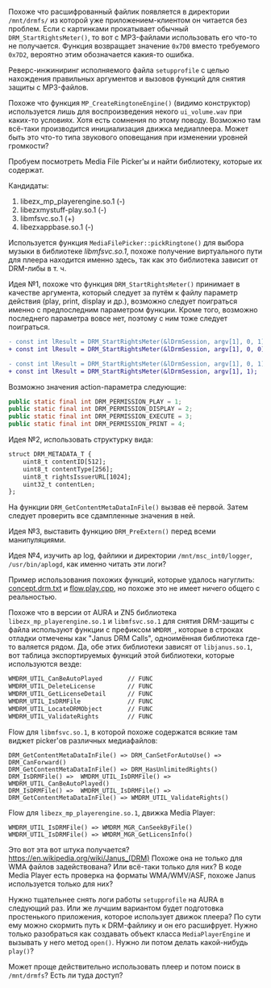 Похоже что расшифрованный файлик появляется в директории `/mnt/drmfs/` из которой уже приложением-клиентом он читается без проблем. Если с картинками прокатывает обычный `DRM_StartRightsMeter()`, то вот с MP3-файлами использовать его что-то не получается. Функция возвращает значение `0x7D0` вместо требуемого `0x7D2`, вероятно этим обозначается какия-то ошибка.

Реверс-инжиниринг исполняемого файла `setupprofile` с целью нахождения правильных аргументов и вызовов функций для снятия защиты с MP3-файлов.

Похоже что функция `MP_CreateRingtoneEngine()` (видимо конструктор) используется лишь для воспроизведения некого `ui_volume.wav` при каких-то условиях. Хотя есть сомнения по этому поводу. Возможно там всё-таки производится инициализация движка медиаплеера. Может быть это что-то типа звукового оповещания при изменении уровней громкости?

Пробуем посмотреть Media File Picker'ы и найти библиотеку, которые их содержат.

Кандидаты:
1. libezx_mp_playerengine.so.1 (-)
2. libezxmystuff-play.so.1 (-)
3. libmfsvc.so.1 (+)
4. libezxappbase.so.1 (-)

Используется функция `MediaFilePicker::pickRingtone()` для выбора музыки в библиотеке *libmfsvc.so.1*, похоже получение виртуального пути для плеера находится именно здесь, так как это библиотека зависит от DRM-либы в т. ч.

Идея №1, похоже что функция `DRM_StartRightsMeter()` принимает в качестве аргумента, который следует за путём к файлу параметр действия (play, print, display и др.), возможно следует поиграться именно с предпоследним параметром функции. Кроме того, возможно последнего параметра вовсе нет, поэтому с ним тоже следует поиграться.

```diff
- const int lResult = DRM_StartRightsMeter(&lDrmSession, argv[1], 0, 1);
+ const int lResult = DRM_StartRightsMeter(&lDrmSession, argv[1], 0, 0);
```

```diff
- const int lResult = DRM_StartRightsMeter(&lDrmSession, argv[1], 0, 1);
+ const int lResult = DRM_StartRightsMeter(&lDrmSession, argv[1], 1);
```

Возможно значения action-параметра следующие:

```java
public static final int DRM_PERMISSION_PLAY = 1;
public static final int DRM_PERMISSION_DISPLAY = 2;
public static final int DRM_PERMISSION_EXECUTE = 3;
public static final int DRM_PERMISSION_PRINT = 4;
```

Идея №2, использовать структурку вида:

```diff
struct DRM_METADATA_T {
    uint8_t contentID[512];
    uint8_t contentType[256];
    uint8_t rightsIssuerURL[1024];
    uint32_t contentLen;
};
```

На функции `DRM_GetContentMetaDataInFile()` вызвав её первой. Затем следует проверить все сдампленные значения в ней.

Идея №3, выставить функцию `DRM_PreExtern()` перед всеми манипуляциями.

Идея №4, изучить ap log, файлики и директории `/mnt/msc_int0/logger`, `/usr/bin/aplogd`, как именно читать эти логи?

Пример использования похожих функций, которые удалось нагуглить: [concept.drm.txt](https://github.com/rajdeokumarsingh/Notes/blob/5f8089970773b9ae9c33f2feafe9bf4e1363bc9c/computer.science/android/multimedia/drm/drm.pekall.2.2/concept.drm.txt) и [flow.play.cpp](https://github.com/rajdeokumarsingh/Notes/blob/5f8089970773b9ae9c33f2feafe9bf4e1363bc9c/computer.science/android/multimedia/drm/drm.pekall.2.2/flow/flow.play.cpp), но похоже это не имеет ничего общего с реальностью.

Похоже что в версии от AURA и ZN5 библиотека `libezx_mp_playerengine.so.1` и `libmfsvc.so.1` для снятия DRM-защиты с файла используют функции с префиксом `WMDRM_`, которые в строках отладки отмечены как "Janus DRM Calls", одноимённая библиотека где-то валяется рядом. Да, обе этих библиотеки зависят от `libjanus.so.1`, вот таблица экспортируемых функций этой библиотеки, которые используются везде:

```bash
WMDRM_UTIL_CanBeAutoPlayed		 // FUNC
WMDRM_UTIL_DeleteLicense		 // FUNC
WMDRM_UTIL_GetLicenseDetail		 // FUNC
WMDRM_UTIL_IsDRMFile			 // FUNC
WMDRM_UTIL_LocateDRMObject		 // FUNC
WMDRM_UTIL_ValidateRights		 // FUNC
```

Flow для `libmfsvc.so.1`, в которой похоже содержатся всякие там виджет picker'ов различных медиафайлов:

```
DRM_GetContentMetaDataInFile() => DRM_CanSetForAutoUse() => DRM_CanForward()
DRM_GetContentMetaDataInFile() => DRM_HasUnlimitedRights()
DRM_IsDRMFile() =>  WMDRM_UTIL_IsDRMFile() => WMDRM_UTIL_CanBeAutoPlayed()
DRM_IsDRMFile() =>  WMDRM_UTIL_IsDRMFile() => DRM_GetContentMetaDataInFile() => WMDRM_UTIL_ValidateRights()
```

Flow для `libezx_mp_playerengine.so.1`, движка Media Player:

```
WMDRM_UTIL_IsDRMFile() => WMDRM_MGR_CanSeekByFile()
WMDRM_UTIL_IsDRMFile() => WMDRM_MGR_GetLicensInfo()
```

Это вот эта вот штука получается? https://en.wikipedia.org/wiki/Janus_(DRM) Похоже она не только для WMA файлов задействована? Или всё-таки только для них? В коде Media Player есть проверка на форматы WMA/WMV/ASF, похоже Janus используется только для них?

Нужно тщательнее снять логи работы `setupprofile` на AURA в следующий раз. Или же лучшим вариантом будет подготовка простенького приложения, которое использует движок плеера? По сути ему можно скормить путь к DRM-файлику и он его расшифрует. Нужно только разобраться как создавать объект класса `MediaPlayerEngine` и вызывать у него метод `open()`. Нужно ли потом делать какой-нибудь `play()`?

Может проще действительно использовать плеер и потом поиск в `/mnt/drmfs`? Есть ли туда доступ?
